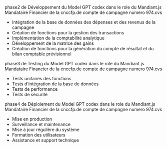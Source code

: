 phase2 de Développement du Model GPT codex dans le role du Mandiant.js Mandataire Financier de la cnccfp.de compte de campagne numero 974.cvs

- Intégration de la base de données des dépenses et des revenus de la campagne
- Création de fonctions pour la gestion des transactions
- Implémentation de la comptabilité analytique
- Développement de la matrice des gains
- Création de fonctions pour la génération du compte de résultat et du bilan comptable prévisionnel

phase3 de Testing du Model GPT codex dans le role du Mandiant.js Mandataire Financier de la cnccfp.de compte de campagne numero 974.cvs

- Tests unitaires des fonctions
- Tests d'intégration de la base de données
- Tests de performance
- Tests de sécurité

phase4 de Déploiement du Model GPT codex dans le role du Mandiant.js Mandataire Financier de la cnccfp.de compte de campagne numero 974.cvs

- Mise en production
- Surveillance et maintenance
- Mise à jour régulière du système
- Formation des utilisateurs
- Assistance et support technique